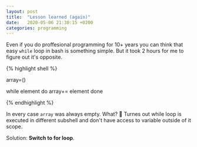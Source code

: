 ```yaml
---
layout: post
title:  "Lesson learned (again)"
date:   2020-05-06 21:30:15 +0200
categories: programming
---
```

Even if you do proffesional programming for 10+ years you can think that easy `while` loop in bash is something simple. But it took 2 hours for me to figure out it's opposite. 

{% highlight shell %}

array=()

while element
do
array+= element
done

{% endhighlight %}

In every case `array` was always empty. What? 🤨
Turnes out while loop is executed in different subshell and don't have access to variable outside of it scope.

Solution: **Switch to for loop**.
